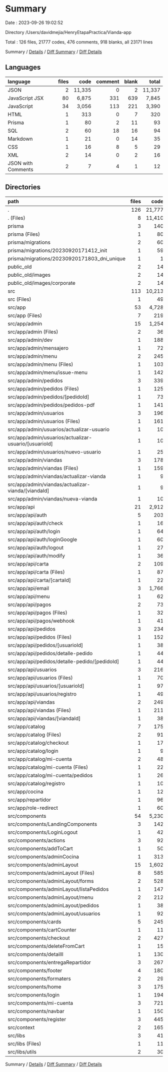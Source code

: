 # Summary

Date : 2023-09-26 19:02:52

Directory /Users/davidmejia/HenryEtapaPractica/Vianda-app

Total : 126 files,  21777 codes, 476 comments, 918 blanks, all 23171 lines

Summary / [Details](details.md) / [Diff Summary](diff.md) / [Diff Details](diff-details.md)

## Languages
| language | files | code | comment | blank | total |
| :--- | ---: | ---: | ---: | ---: | ---: |
| JSON | 2 | 11,335 | 0 | 2 | 11,337 |
| JavaScript JSX | 80 | 6,875 | 331 | 639 | 7,845 |
| JavaScript | 34 | 3,056 | 113 | 221 | 3,390 |
| HTML | 1 | 313 | 0 | 7 | 320 |
| Prisma | 1 | 80 | 2 | 11 | 93 |
| SQL | 2 | 60 | 18 | 16 | 94 |
| Markdown | 1 | 21 | 0 | 14 | 35 |
| CSS | 1 | 16 | 8 | 5 | 29 |
| XML | 2 | 14 | 0 | 2 | 16 |
| JSON with Comments | 2 | 7 | 4 | 1 | 12 |

## Directories
| path | files | code | comment | blank | total |
| :--- | ---: | ---: | ---: | ---: | ---: |
| . | 126 | 21,777 | 476 | 918 | 23,171 |
| . (Files) | 8 | 11,410 | 14 | 27 | 11,451 |
| prisma | 3 | 140 | 20 | 27 | 187 |
| prisma (Files) | 1 | 80 | 2 | 11 | 93 |
| prisma/migrations | 2 | 60 | 18 | 16 | 94 |
| prisma/migrations/20230920171412_init | 1 | 59 | 11 | 15 | 85 |
| prisma/migrations/20230920171803_dni_unique | 1 | 1 | 7 | 1 | 9 |
| public_old | 2 | 14 | 0 | 2 | 16 |
| public_old/images | 2 | 14 | 0 | 2 | 16 |
| public_old/images/corporate | 2 | 14 | 0 | 2 | 16 |
| src | 113 | 10,213 | 442 | 862 | 11,517 |
| src (Files) | 1 | 49 | 2 | 9 | 60 |
| src/app | 53 | 4,728 | 178 | 353 | 5,259 |
| src/app (Files) | 7 | 219 | 16 | 29 | 264 |
| src/app/admin | 15 | 1,254 | 77 | 113 | 1,444 |
| src/app/admin (Files) | 2 | 36 | 1 | 8 | 45 |
| src/app/admin/dev | 1 | 188 | 10 | 12 | 210 |
| src/app/admin/mensajero | 1 | 72 | 5 | 8 | 85 |
| src/app/admin/menu | 2 | 245 | 0 | 14 | 259 |
| src/app/admin/menu (Files) | 1 | 103 | 0 | 6 | 109 |
| src/app/admin/menu/issue-menu | 1 | 142 | 0 | 8 | 150 |
| src/app/admin/pedidos | 3 | 339 | 41 | 28 | 408 |
| src/app/admin/pedidos (Files) | 1 | 125 | 7 | 12 | 144 |
| src/app/admin/pedidos/[pedidoId] | 1 | 73 | 0 | 5 | 78 |
| src/app/admin/pedidos/pedidos-pdf | 1 | 141 | 34 | 11 | 186 |
| src/app/admin/usuarios | 3 | 196 | 14 | 24 | 234 |
| src/app/admin/usuarios (Files) | 1 | 161 | 13 | 16 | 190 |
| src/app/admin/usuarios/actualizar-usuario | 1 | 10 | 0 | 3 | 13 |
| src/app/admin/usuarios/actualizar-usuario/[usuarioId] | 1 | 10 | 0 | 3 | 13 |
| src/app/admin/usuarios/nuevo-usuario | 1 | 25 | 1 | 5 | 31 |
| src/app/admin/viandas | 3 | 178 | 6 | 19 | 203 |
| src/app/admin/viandas (Files) | 1 | 159 | 4 | 13 | 176 |
| src/app/admin/viandas/actualizar-vianda | 1 | 9 | 1 | 3 | 13 |
| src/app/admin/viandas/actualizar-vianda/[viandaId] | 1 | 9 | 1 | 3 | 13 |
| src/app/admin/viandas/nueva-vianda | 1 | 10 | 1 | 3 | 14 |
| src/app/api | 21 | 2,912 | 63 | 150 | 3,125 |
| src/app/api/auth | 5 | 203 | 3 | 18 | 224 |
| src/app/api/auth/check | 1 | 16 | 0 | 4 | 20 |
| src/app/api/auth/login | 1 | 64 | 3 | 5 | 72 |
| src/app/api/auth/loginGoogle | 1 | 60 | 0 | 3 | 63 |
| src/app/api/auth/logout | 1 | 27 | 0 | 3 | 30 |
| src/app/api/auth/modify | 1 | 36 | 0 | 3 | 39 |
| src/app/api/carta | 2 | 109 | 12 | 9 | 130 |
| src/app/api/carta (Files) | 1 | 87 | 9 | 4 | 100 |
| src/app/api/carta/[cartaId] | 1 | 22 | 3 | 5 | 30 |
| src/app/api/email | 3 | 1,766 | 0 | 44 | 1,810 |
| src/app/api/menu | 1 | 62 | 3 | 7 | 72 |
| src/app/api/pagos | 2 | 73 | 1 | 9 | 83 |
| src/app/api/pagos (Files) | 1 | 32 | 0 | 3 | 35 |
| src/app/api/pagos/webhook | 1 | 41 | 1 | 6 | 48 |
| src/app/api/pedidos | 3 | 234 | 15 | 20 | 269 |
| src/app/api/pedidos (Files) | 1 | 152 | 0 | 12 | 164 |
| src/app/api/pedidos/[usuarioId] | 1 | 38 | 15 | 4 | 57 |
| src/app/api/pedidos/detalle-pedido | 1 | 44 | 0 | 4 | 48 |
| src/app/api/pedidos/detalle-pedido/[pedidoId] | 1 | 44 | 0 | 4 | 48 |
| src/app/api/usuarios | 3 | 216 | 0 | 19 | 235 |
| src/app/api/usuarios (Files) | 1 | 70 | 0 | 5 | 75 |
| src/app/api/usuarios/[usuarioId] | 1 | 97 | 0 | 9 | 106 |
| src/app/api/usuarios/registro | 1 | 49 | 0 | 5 | 54 |
| src/app/api/viandas | 2 | 249 | 29 | 24 | 302 |
| src/app/api/viandas (Files) | 1 | 211 | 26 | 16 | 253 |
| src/app/api/viandas/[viandaId] | 1 | 38 | 3 | 8 | 49 |
| src/app/catalog | 7 | 175 | 5 | 35 | 215 |
| src/app/catalog (Files) | 2 | 91 | 3 | 14 | 108 |
| src/app/catalog/checkout | 1 | 17 | 0 | 3 | 20 |
| src/app/catalog/login | 1 | 9 | 0 | 5 | 14 |
| src/app/catalog/mi-cuenta | 2 | 48 | 2 | 10 | 60 |
| src/app/catalog/mi-cuenta (Files) | 1 | 22 | 1 | 4 | 27 |
| src/app/catalog/mi-cuenta/pedidos | 1 | 26 | 1 | 6 | 33 |
| src/app/catalog/registro | 1 | 10 | 0 | 3 | 13 |
| src/app/cocina | 1 | 12 | 0 | 7 | 19 |
| src/app/repartidor | 1 | 96 | 17 | 13 | 126 |
| src/app/role-redirect | 1 | 60 | 0 | 6 | 66 |
| src/components | 54 | 5,230 | 230 | 462 | 5,922 |
| src/components/LandingComponents | 3 | 142 | 1 | 15 | 158 |
| src/components/LoginLogout | 1 | 42 | 0 | 12 | 54 |
| src/components/actions | 3 | 92 | 0 | 8 | 100 |
| src/components/addToCart | 1 | 50 | 0 | 4 | 54 |
| src/components/adminCocina | 1 | 313 | 0 | 36 | 349 |
| src/components/adminLayout | 15 | 1,602 | 58 | 125 | 1,785 |
| src/components/adminLayout (Files) | 8 | 585 | 2 | 57 | 644 |
| src/components/adminLayout/forms | 2 | 528 | 44 | 28 | 600 |
| src/components/adminLayout/listaPedidos | 1 | 147 | 1 | 7 | 155 |
| src/components/adminLayout/menu | 2 | 212 | 8 | 18 | 238 |
| src/components/adminLayout/pedidos | 1 | 38 | 3 | 4 | 45 |
| src/components/adminLayout/usuarios | 1 | 92 | 0 | 11 | 103 |
| src/components/cards | 5 | 245 | 5 | 33 | 283 |
| src/components/cartCounter | 1 | 11 | 0 | 3 | 14 |
| src/components/checkout | 2 | 427 | 21 | 40 | 488 |
| src/components/deleteFromCart | 1 | 15 | 1 | 3 | 19 |
| src/components/detailll | 1 | 130 | 3 | 11 | 144 |
| src/components/entregaRepartidor | 3 | 267 | 119 | 34 | 420 |
| src/components/footer | 4 | 180 | 3 | 22 | 205 |
| src/components/formaters | 2 | 29 | 0 | 4 | 33 |
| src/components/home | 3 | 175 | 0 | 17 | 192 |
| src/components/login | 1 | 194 | 5 | 13 | 212 |
| src/components/mi-cuenta | 3 | 721 | 8 | 50 | 779 |
| src/components/navbar | 1 | 150 | 0 | 9 | 159 |
| src/components/register | 3 | 445 | 6 | 23 | 474 |
| src/context | 2 | 165 | 0 | 27 | 192 |
| src/libs | 3 | 41 | 32 | 11 | 84 |
| src/libs (Files) | 1 | 11 | 0 | 4 | 15 |
| src/libs/utils | 2 | 30 | 32 | 7 | 69 |

Summary / [Details](details.md) / [Diff Summary](diff.md) / [Diff Details](diff-details.md)
